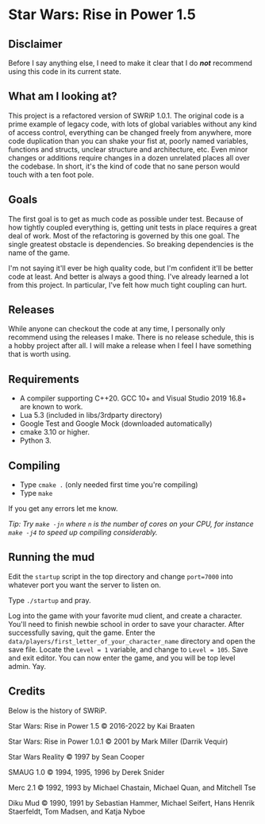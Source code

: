 # Star Wars: Rise in Power 1.5

## Disclaimer
Before I say anything else, I need to make it clear that I do **_not_**
recommend using this code in its current state.

## What am I looking at?
This project is a refactored version of SWRiP 1.0.1. The original code is a
prime example of legacy code, with lots of global variables without any kind
of access control, everything can be changed freely from anywhere, more code
duplication than you can shake your fist at, poorly named variables, functions
and structs, unclear structure and architecture, etc. Even minor changes or
additions require changes in a dozen unrelated places all over
the codebase. In short, it's the kind of code that no sane person would touch
with a ten foot pole.

## Goals
The first goal is to get as much code as possible under test. Because of how
tightly coupled everything is, getting unit tests in place requires a great
deal of work. Most of the refactoring is governed by this one goal. The single
greatest obstacle is dependencies. So breaking dependencies is the name of the
game.

I'm not saying it'll ever be high quality code, but I'm confident it'll
be better code at least. And better is always a good thing. I've already
learned a lot from this project. In particular, I've felt how much
tight coupling can hurt.

## Releases

While anyone can checkout the code at any time, I personally only
recommend using the releases I make. There is no release schedule,
this is a hobby project after all. I will make a release when
I feel I have something that is worth using.

## Requirements
* A compiler supporting C++20. GCC 10+ and Visual Studio 2019 16.8+ are known to work.
* Lua 5.3 (included in libs/3rdparty directory)
* Google Test and Google Mock (downloaded automatically)
* cmake 3.10 or higher.
* Python 3.

## Compiling
* Type `cmake .` (only needed first time you're compiling)
* Type `make`

If you get any errors let me know.

*Tip: Try `make -jn` where `n` is the number of cores on your CPU, for instance
`make -j4` to speed up compiling considerably.*

## Running the mud
Edit the `startup` script in the top directory and change `port=7000` into
whatever port you want the server to listen on.

Type `./startup` and pray.

Log into the game with your favorite mud client, and create a character.
You'll need to finish newbie school in order to save your character. After
successfully saving, quit the game. Enter the
`data/players/first_letter_of_your_character_name` directory and open the save
file. Locate the `Level = 1` variable, and change to `Level = 105`. Save and
exit editor. You can now enter the game, and you will be top level admin. Yay.

## Credits
Below is the history of SWRiP.

Star Wars: Rise in Power 1.5 &copy; 2016-2022 by Kai Braaten

Star Wars: Rise in Power 1.0.1 &copy; 2001 by Mark Miller (Darrik Vequir)

Star Wars Reality &copy; 1997 by Sean Cooper

SMAUG 1.0 &copy; 1994, 1995, 1996 by Derek Snider

Merc 2.1 &copy; 1992, 1993 by Michael Chastain, Michael Quan, and Mitchell Tse

Diku Mud &copy; 1990, 1991 by Sebastian Hammer, Michael Seifert, Hans Henrik Staerfeldt, Tom Madsen, and Katja Nyboe
